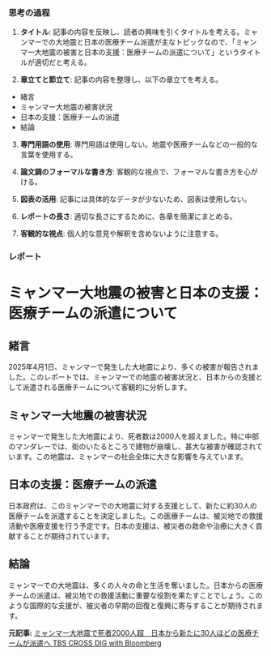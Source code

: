 ### 思考の過程

1. **タイトル**: 記事の内容を反映し、読者の興味を引くタイトルを考える。ミャンマーでの大地震と日本の医療チーム派遣が主なトピックなので、「ミャンマー大地震の被害と日本の支援：医療チームの派遣について」というタイトルが適切だと考える。

2. **章立てと節立て**: 記事の内容を整理し、以下の章立てを考える。
 - 緒言
 - ミャンマー大地震の被害状況
 - 日本の支援：医療チームの派遣
 - 結論

3. **専門用語の使用**: 専門用語は使用しない。地震や医療チームなどの一般的な言葉を使用する。

4. **論文調のフォーマルな書き方**: 客観的な視点で、フォーマルな書き方を心がける。

5. **図表の活用**: 記事には具体的なデータが少ないため、図表は使用しない。

6. **レポートの長さ**: 適切な長さにするために、各章を簡潔にまとめる。

7. **客観的な視点**: 個人的な意見や解釈を含めないように注意する。

### レポート

# ミャンマー大地震の被害と日本の支援：医療チームの派遣について

## 緒言

2025年4月1日、ミャンマーで発生した大地震により、多くの被害が報告されました。このレポートでは、ミャンマーでの地震の被害状況と、日本からの支援として派遣される医療チームについて客観的に分析します。

## ミャンマー大地震の被害状況

ミャンマーで発生した大地震により、死者数は2000人を超えました。特に中部のマンダレーでは、街のいたるところで建物が崩壊し、甚大な被害が確認されています。この地震は、ミャンマーの社会全体に大きな影響を与えています。

## 日本の支援：医療チームの派遣

日本政府は、このミャンマーでの大地震に対する支援として、新たに約30人の医療チームを派遣することを決定しました。この医療チームは、被災地での救援活動や医療支援を行う予定です。日本の支援は、被災者の救命や治療に大きく貢献することが期待されています。

## 結論

ミャンマーでの大地震は、多くの人々の命と生活を奪いました。日本からの医療チームの派遣は、被災地での救援活動に重要な役割を果たすことでしょう。このような国際的な支援が、被災者の早期の回復と復興に寄与することが期待されます。

**元記事:** [ミャンマー大地震で死者2000人超　日本から新たに30人ほどの医療チームが派遣へ TBS CROSS DIG with Bloomberg](https://newsdig.tbs.co.jp/articles/withbloomberg/1826104)